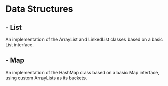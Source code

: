 # Data Structures

## - List
An implementation of the ArrayList and LinkedList classes based on a basic List interface.

## - Map
An implementation of the HashMap class based on a basic Map interface, using custom ArrayLists as its buckets.


